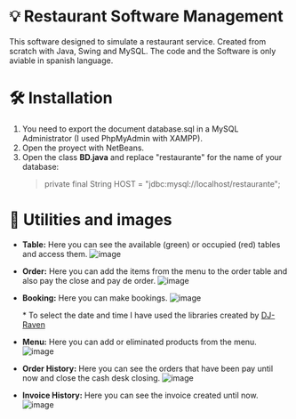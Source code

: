 # 💡 Restaurant Software Management 
This software designed to simulate a restaurant service. Created from scratch with Java, Swing and MySQL.
The code and the Software is only aviable in spanish language.

# 🛠️ Installation
1. You need to export the document database.sql in a MySQL Administrator (I used PhpMyAdmin with XAMPP).
2. Open the proyect with NetBeans.
3. Open the class **BD.java** and replace "restaurante" for the name of your database:
   > private final String HOST = "jdbc:mysql://localhost/restaurante";

# 🌟 Utilities and images
 * **Table:**
  Here you can see the available (green) or occupied (red) tables and access them.
![image](https://github.com/user-attachments/assets/780df0a7-eddb-4db7-a785-761458e1091a)

* **Order:** Here you can add the items from the menu to the order table and also pay the close and pay de order.
  ![image](https://github.com/user-attachments/assets/99387f02-dcf6-4bf1-960d-a861ad47d57a)

* **Booking:** Here you can make bookings.
  ![image](https://github.com/user-attachments/assets/e8c3066d-f025-456e-9fa2-7a228d40c150)

  \* To select the date and time I have used the libraries created by [DJ-Raven](https://github.com/DJ-Raven)

* **Menu:** Here you can add or eliminated products from the menu.
  ![image](https://github.com/user-attachments/assets/3d7b92d8-3701-4d98-9a69-739b842464cb)

* **Order History:** Here you can see the orders that have been pay until now and close the cash desk closing.
  ![image](https://github.com/user-attachments/assets/97cf9def-073a-4cc3-ba73-fe276693e347)

* **Invoice History:** Here you can see the invoice created until now.
  ![image](https://github.com/user-attachments/assets/73e5e14d-050e-4131-824b-ab6a551e1f75)


 
 

